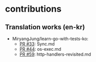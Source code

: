 # contributions


## Translation works (en-kr)
- MiryangJung/learn-go-with-tests-ko: 
  - [PR #33](https://github.com/MiryangJung/learn-go-with-tests-ko/pull/33): Sync.md 
  - [PR #44](https://github.com/MiryangJung/learn-go-with-tests-ko/pull/44): os-exec.md
  - [PR #59](https://github.com/MiryangJung/learn-go-with-tests-ko/pull/59): http-handlers-revisited.md
